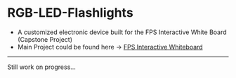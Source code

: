 # RGB-LED-Flashlights
* A customized electronic device built for the FPS Interactive White Board (Capstone Project)
* Main Project could be found here -> [FPS Interactive Whiteboard](https://github.com/angeloparayno/FPS-Interactive-Whiteboard)
---
Still work on progress...
